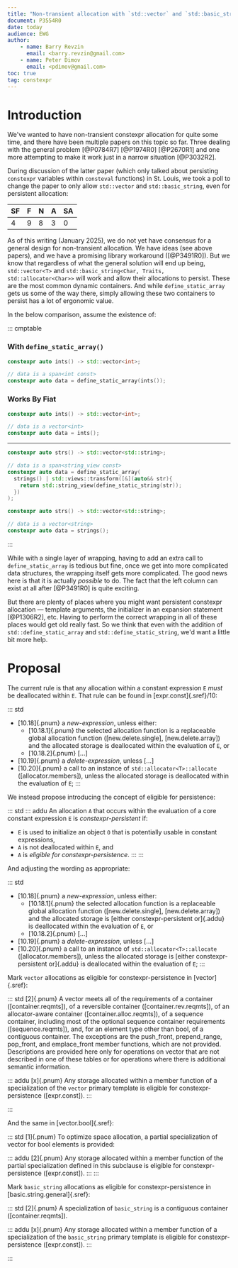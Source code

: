 ```yaml
---
title: "Non-transient allocation with `std::vector` and `std::basic_string`"
document: P3554R0
date: today
audience: EWG
author:
    - name: Barry Revzin
      email: <barry.revzin@gmail.com>
    - name: Peter Dimov
      email: <pdimov@gmail.com>
toc: true
tag: constexpr
---
```


# Introduction

We've wanted to have non-transient constexpr allocation for quite some time, and there have been multiple papers on this topic so far. Three dealing with the general problem [@P0784R7] [@P1974R0] [@P2670R1] and one more attempting to make it work just in a narrow situation [@P3032R2].

During discussion of the latter paper (which only talked about persisting `constexpr` variables within `consteval` functions) in St. Louis, we took a poll to change the paper to only allow `std::vector` and `std::basic_string`, even for persistent allocation:

|SF|F|N|A|SA|
|-|-|-|-|-|
|4|9|8|3|0|

As of this writing (January 2025), we do not yet have consensus for a general design for non-transient allocation. We have ideas (see above papers), and we have a promising library workaround ([@P3491R0]). But we know that regardless of what the general solution will end up being, `std::vector<T>` and `std::basic_string<Char, Traits, std::allocator<Char>>` will work and allow their allocations to persist. These are the most common dynamic containers. And while `define_static_array` gets us some of the way there, simply allowing these two containers to persist has a lot of ergonomic value.

In the below comparison, assume the existence of:

::: cmptable

### With `define_static_array()`
```cpp
constexpr auto ints() -> std::vector<int>;

// data is a span<int const>
constexpr auto data = define_static_array(ints());
```

### Works By Fiat
```cpp
constexpr auto ints() -> std::vector<int>;

// data is a vector<int>
constexpr auto data = ints();
```

---

```cpp
constexpr auto strs() -> std::vector<std::string>;

// data is a span<string_view const>
constexpr auto data = define_static_array(
  strings() | std::views::transform([&](auto&& str){
    return std::string_view(define_static_string(str));
  })
);
```

```cpp
constexpr auto strs() -> std::vector<std::string>;

// data is a vector<string>
constexpr auto data = strings();
```

:::

While with a single layer of wrapping, having to add an extra call to `define_static_array` is tedious but fine, once we get into more complicated data structures, the wrapping itself gets more complicated. The good news here is that it is actually _possible_ to do. The fact that the left column can exist at all after [@P3491R0] is quite exciting.

But there are plenty of places where you might want persistent constexpr allocation — template arguments, the initializer in an expansion statement [@P1306R2], etc. Having to perform the correct wrapping in all of these places would get old really fast. So we think that even with the addition of `std::define_static_array` and `std::define_static_string`, we'd want a little bit more help.

# Proposal

The current rule is that any allocation within a constant expression `E` _must_ be deallocated within `E`. That rule can be found in [expr.const]{.sref}/10:

::: std
* [10.18]{.pnum} a *new-expression*, unless either:
    * [10.18.1]{.pnum} the selected allocation function is a replaceable global allocation function ([new.delete.single], [new.delete.array]) and the allocated storage is deallocated within the evaluation of `E`, or
    * [10.18.2]{.pnum} [...]
* [10.19]{.pnum} a *delete-expression*, unless [...]
* [10.20]{.pnum} a call to an instance of `std​::​allocator<T>​::​allocate` ([allocator.members]), unless the allocated storage is deallocated within the evaluation of `E`;
:::

We instead propose introducing the concept of eligible for persistence:

::: std
::: addu
An allocation `A` that occurs within the evaluation of a core constant expression `E` is _constexpr-persistent_ if:

* `E` is used to initialize an object `O` that is potentially usable in constant expressions,
* `A` is not deallocated within `E`, and
* `A` is _eligible for constexpr-persistence_.
:::
:::

And adjusting the wording as appropriate:

::: std
* [10.18]{.pnum} a *new-expression*, unless either:
    * [10.18.1]{.pnum} the selected allocation function is a replaceable global allocation function ([new.delete.single], [new.delete.array]) and the allocated storage is [either constexpr-persistent or]{.addu} is deallocated within the evaluation of `E`, or
    * [10.18.2]{.pnum} [...]
* [10.19]{.pnum} a *delete-expression*, unless [...]
* [10.20]{.pnum} a call to an instance of `std​::​allocator<T>​::​allocate` ([allocator.members]), unless the allocated storage is [either constexpr-persistent or]{.addu} is deallocated within the evaluation of `E`;
:::

Mark `vector` allocations as eligible for constexpr-persistence in [vector]{.sref}:

::: std
[2]{.pnum} A vector meets all of the requirements of a container ([container.reqmts]), of a reversible container ([container.rev.reqmts]), of an allocator-aware container ([container.alloc.reqmts]), of a sequence container, including most of the optional sequence container requirements ([sequence.reqmts]), and, for an element type other than bool, of a contiguous container.
The exceptions are the push_front, prepend_range, pop_front, and emplace_front member functions, which are not provided.
Descriptions are provided here only for operations on vector that are not described in one of these tables or for operations where there is additional semantic information.

::: addu
[x]{.pnum} Any storage allocated within a member function of a specialization of the `vector` primary template is eligible for constexpr-persistence ([expr.const]).
:::

:::

And the same in [vector.bool]{.sref}:

::: std
[1]{.pnum} To optimize space allocation, a partial specialization of vector for bool elements is provided:

::: addu
[2]{.pnum} Any storage allocated within a member function of the partial specialization defined in this subclause is eligible for constexpr-persistence ([expr.const]).
:::
:::



Mark `basic_string` allocations as eligible for constexpr-persistence in [basic.string.general]{.sref}:

::: std
[2]{.pnum} A specialization of `basic_string` is a contiguous container ([container.reqmts]).

::: addu
[x]{.pnum} Any storage allocated within a member function of a specialization of the `basic_string` primary template is eligible for constexpr-persistence ([expr.const]).
:::

:::

